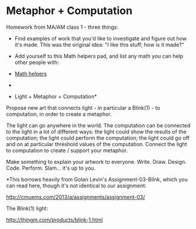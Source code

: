 # Metaphor + Computation

Homework from MA/AM class 1 - three things:

*   Find examples of work that you'd like to investigate and figure out how it's made. This was the original idea: "I like this stuff; how is it made?"

*   Add yourself to this Math helpers pad, and list any math you can help other people with:

*   [Math helpers](/L6xs1UD0sK2)
*

*   Light + Metaphor + Computation*

Propose new art that connects light - in particular a Blink(1) - to computation, in order to create a metaphor.

The light can go anywhere in the world. The computation can be connected to the light in a lot of different ways: the light could show the results of the computation; the light could perform the computation; the light could go off and on at particular threshold values of the computation. Connect the light to computation to create / support your metaphor.

Make something to explain your artwork to everyone. Write. Draw. Design. Code. Perform. Slam... it's up to you.

*This borrows heavily from Golan Levin's Assignment-03-Blink, which you can read here, though it's not identical to our assignment:

[](http://cmuems.com/2013/a/assignments/assignment-03/)http://cmuems.com/2013/a/assignments/assignment-03/

The Blink(1) light:

[](http://thingm.com/products/blink-1.html)http://thingm.com/products/blink-1.html